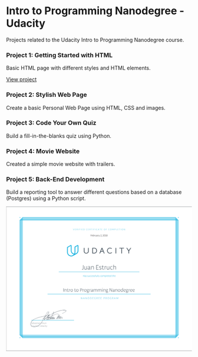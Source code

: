 # Intro to Programming Nanodegree - Udacity

Projects related to the Udacity Intro to Programming Nanodegree course.

### Project 1: Getting Started with HTML

Basic HTML page with different styles and HTML elements.

[View project](http://jnestruch.github.io/udacity-ipnd-stage-0/) 

### Project 2: Stylish Web Page

Create a basic Personal Web Page using HTML, CSS and images.

### Project 3: Code Your Own Quiz

Build a fill-in-the-blanks quiz using Python.

### Project 4: Movie Website

Created a simple movie website with trailers.

### Project 5: Back-End Development

Build a reporting tool to answer different questions based on a database (Postgres) using a Python script.

![Title](IntroProgramming.png) 